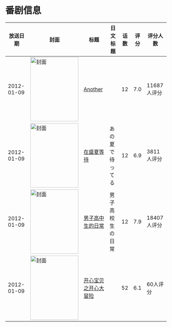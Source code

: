# 番剧信息

|放送日期|封面|标题|日文标题|话数|评分|评分人数|
|---|---|---|---|---|---|---|
|2012-01-09|<img src="//lain.bgm.tv/pic/cover/c/d3/39/20851_SsP11.jpg" alt="封面" style="width:150px;height:200px;object-fit:cover;">|[Another](https://bangumi.tv/subject/20851)||12|7.0|11687人评分|
|2012-01-09|<img src="//lain.bgm.tv/pic/cover/c/6f/ad/22657_P0ZpP.jpg" alt="封面" style="width:150px;height:200px;object-fit:cover;">|[在盛夏等待](https://bangumi.tv/subject/22657)|あの夏で待ってる|12|6.9|3811人评分|
|2012-01-09|<img src="//lain.bgm.tv/pic/cover/c/c5/73/24790_4wdXB.jpg" alt="封面" style="width:150px;height:200px;object-fit:cover;">|[男子高中生的日常](https://bangumi.tv/subject/24790)|男子高校生の日常|12|7.9|18407人评分|
|2012-01-09|<img src="//lain.bgm.tv/pic/cover/c/52/33/320415_8TZHb.jpg" alt="封面" style="width:150px;height:200px;object-fit:cover;">|[开心宝贝之开心大冒险](https://bangumi.tv/subject/320415)||52|6.1|60人评分|
